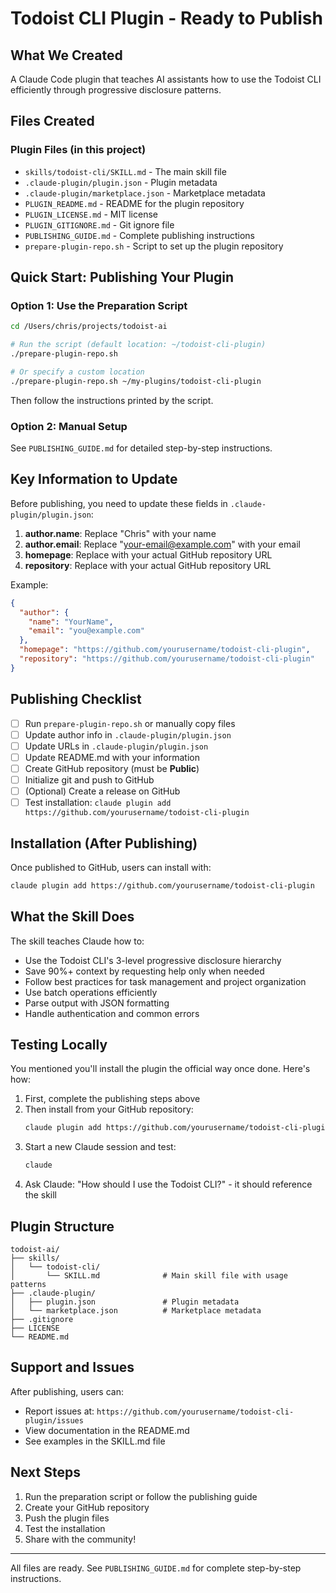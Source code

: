 # Todoist CLI Plugin - Ready to Publish

## What We Created

A Claude Code plugin that teaches AI assistants how to use the Todoist CLI efficiently through progressive disclosure patterns.

## Files Created

### Plugin Files (in this project)
- `skills/todoist-cli/SKILL.md` - The main skill file
- `.claude-plugin/plugin.json` - Plugin metadata
- `.claude-plugin/marketplace.json` - Marketplace metadata
- `PLUGIN_README.md` - README for the plugin repository
- `PLUGIN_LICENSE.md` - MIT license
- `PLUGIN_GITIGNORE.md` - Git ignore file
- `PUBLISHING_GUIDE.md` - Complete publishing instructions
- `prepare-plugin-repo.sh` - Script to set up the plugin repository

## Quick Start: Publishing Your Plugin

### Option 1: Use the Preparation Script

```bash
cd /Users/chris/projects/todoist-ai

# Run the script (default location: ~/todoist-cli-plugin)
./prepare-plugin-repo.sh

# Or specify a custom location
./prepare-plugin-repo.sh ~/my-plugins/todoist-cli-plugin
```

Then follow the instructions printed by the script.

### Option 2: Manual Setup

See `PUBLISHING_GUIDE.md` for detailed step-by-step instructions.

## Key Information to Update

Before publishing, you need to update these fields in `.claude-plugin/plugin.json`:

1. **author.name**: Replace "Chris" with your name
2. **author.email**: Replace "your-email@example.com" with your email
3. **homepage**: Replace with your actual GitHub repository URL
4. **repository**: Replace with your actual GitHub repository URL

Example:
```json
{
  "author": {
    "name": "YourName",
    "email": "you@example.com"
  },
  "homepage": "https://github.com/yourusername/todoist-cli-plugin",
  "repository": "https://github.com/yourusername/todoist-cli-plugin"
}
```

## Publishing Checklist

- [ ] Run `prepare-plugin-repo.sh` or manually copy files
- [ ] Update author info in `.claude-plugin/plugin.json`
- [ ] Update URLs in `.claude-plugin/plugin.json`
- [ ] Update README.md with your information
- [ ] Create GitHub repository (must be **Public**)
- [ ] Initialize git and push to GitHub
- [ ] (Optional) Create a release on GitHub
- [ ] Test installation: `claude plugin add https://github.com/yourusername/todoist-cli-plugin`

## Installation (After Publishing)

Once published to GitHub, users can install with:

```bash
claude plugin add https://github.com/yourusername/todoist-cli-plugin
```

## What the Skill Does

The skill teaches Claude how to:

- Use the Todoist CLI's 3-level progressive disclosure hierarchy
- Save 90%+ context by requesting help only when needed
- Follow best practices for task management and project organization
- Use batch operations efficiently
- Parse output with JSON formatting
- Handle authentication and common errors

## Testing Locally

You mentioned you'll install the plugin the official way once done. Here's how:

1. First, complete the publishing steps above
2. Then install from your GitHub repository:
   ```bash
   claude plugin add https://github.com/yourusername/todoist-cli-plugin
   ```
3. Start a new Claude session and test:
   ```bash
   claude
   ```
4. Ask Claude: "How should I use the Todoist CLI?" - it should reference the skill

## Plugin Structure

```
todoist-ai/
├── skills/
│   └── todoist-cli/
│       └── SKILL.md              # Main skill file with usage patterns
├── .claude-plugin/
│   ├── plugin.json               # Plugin metadata
│   └── marketplace.json          # Marketplace metadata
├── .gitignore
├── LICENSE
└── README.md
```

## Support and Issues

After publishing, users can:
- Report issues at: `https://github.com/yourusername/todoist-cli-plugin/issues`
- View documentation in the README.md
- See examples in the SKILL.md file

## Next Steps

1. Run the preparation script or follow the publishing guide
2. Create your GitHub repository
3. Push the plugin files
4. Test the installation
5. Share with the community!

---

All files are ready. See `PUBLISHING_GUIDE.md` for complete step-by-step instructions.
